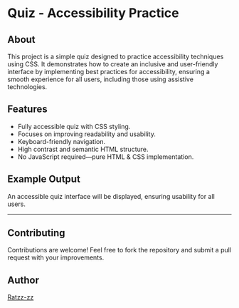 # Quiz - Accessibility Practice

## About

This project is a simple quiz designed to practice accessibility techniques using CSS. It demonstrates how to create an inclusive and user-friendly interface by implementing best practices for accessibility, ensuring a smooth experience for all users, including those using assistive technologies.

## Features

- Fully accessible quiz with CSS styling.
- Focuses on improving readability and usability.
- Keyboard-friendly navigation.
- High contrast and semantic HTML structure.
- No JavaScript required—pure HTML & CSS implementation.

## Example Output

An accessible quiz interface will be displayed, ensuring usability for all users.

---

## Contributing

Contributions are welcome! Feel free to fork the repository and submit a pull request with your improvements.

## Author

[Ratzz-zz](https://github.com/ratzz-zz)
